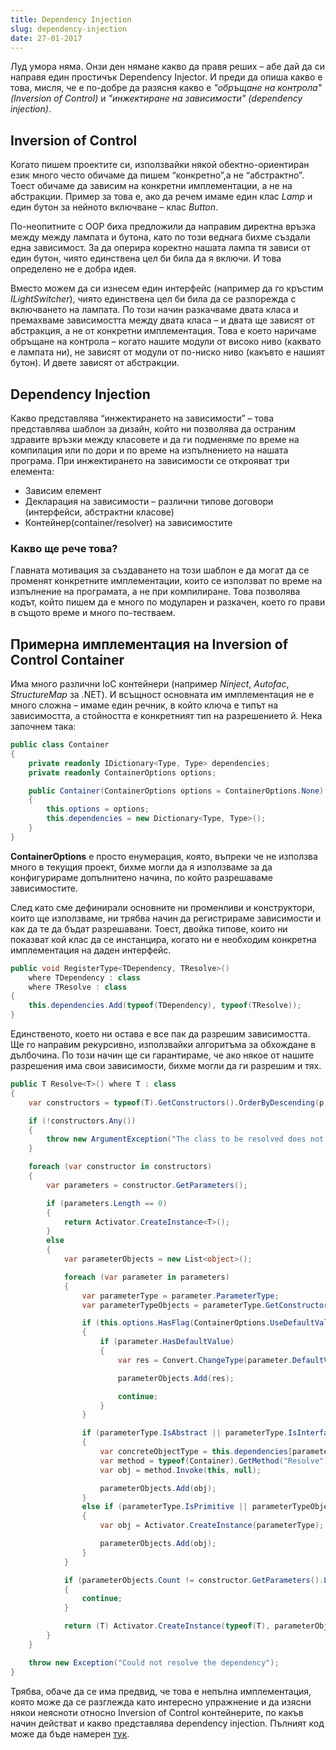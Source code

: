 ```yaml
---
title: Dependency Injection
slug: dependency-injection
date: 27-01-2017
---
```


Луд умора няма. Онзи ден нямане какво да правя реших – абе дай да си направя един простичък Dependency Injector. И преди да опиша какво е това, мисля, че е по-добре да разясня какво е *"обръщане на контрола" (Inversion of Control)* и *"инжектиране на зависимости" (dependency injection)*.

## Inversion of Control

Когато пишем проектите си, използвайки някой обектно-ориентиран език много често обичаме да пишем “конкретно”,а не “абстрактно”. Тоест обичаме да зависим на конкретни имплементации, а не на абстракции. Пример за това е, ако да речем имаме един клас *Lamp* и един бутон за нейното включване – клас *Button*.

По-неопитните с OOP биха предложили да направим директна връзка между между лампата и бутона, като по този веднага бихме създали една зависимост. За да оперира коректно нашата лампа тя зависи от един бутон, чиято единствена цел би била да я включи. И това определено не е добра идея.

Вместо можем да си изнесем един интерфейс (например да го кръстим *ILightSwitcher*), чиято единствена цел би била да се разпорежда с включването на лампата. По този начин разкачваме двата класа и премахваме зависимостта между двата класа – и двата ще зависят от абстракция, а не от конкретни имплементация. Това е което наричаме обръщане на контрола – когато нашите модули от високо ниво (каквато е лампата ни), не зависят от модули от по-ниско ниво (какъвто е нашият бутон). И двете зависят от абстракции.

## Dependency Injection

Какво представлява “инжектирането на зависимости” – това представлява шаблон за дизайн, който ни позволява да остраним здравите връзки между класовете и да ги подменяме по време на компилация или по дори и по време на изпълнението на нашата програма. 
При инжектирането на зависимости се открояват три елемента:

* Зависим елемент
* Декларация на зависимости – различни типове договори (интерфейси, абстрактни класове)
* Контейнер(container/resolver) на зависимостите

### Какво ще рече това?

Главната мотивация за създаването на този шаблон е да могат да се променят конкретните имплементации, които се използват по време на изпълнение на програмата, а не при компилиране. Това позволява кодът, който пишем да е много по модуларен и разкачен, което го прави в същото време и много по-тестваем.

## Примерна имплементация на Inversion of Control Container

Има много различни IoC контейнери (например *Ninject*, *Autofac*, *StructureMap* за .NET). 
И всъщност основната им имплементация не е много сложна – имаме един речник, в който ключа е типът на зависимостта, а стойността е конкретният тип на разрешението й. 
Нека започнем така:

```csharp
public class Container
{
    private readonly IDictionary<Type, Type> dependencies;
    private readonly ContainerOptions options;

    public Container(ContainerOptions options = ContainerOptions.None)
    {
        this.options = options;
        this.dependencies = new Dictionary<Type, Type>();
    }
}
```

**ContainerOptions** е просто енумерация, която, въпреки че не използва много в текущия проект, бихме могли да я използваме за да конфигурираме допълнитено начина, по който разрешаваме зависимостите.

След като сме дефинирали основните ни променливи и конструктори, които ще използваме, ни трябва начин да регистрираме зависимости и как да те да бъдат разрешавани. 
Тоест, двойка типове, които ни показват кой клас да се инстанцира, когато ни е необходим конкретна имплементация на даден интерфейс.

```csharp
public void RegisterType<TDependency, TResolve>()
    where TDependency : class
    where TResolve : class
{
    this.dependencies.Add(typeof(TDependency), typeof(TResolve));
}
```

Единственото, което ни остава е все пак да разрешим зависимостта. 
Ще го направим рекурсивно, използвайки алгоритъма за обхождане в дълбочина. 
По този начин ще си гарантираме, че ако някое от нашите разрешения има свои зависимости, бихме могли да ги разрешим и тях.

```csharp
public T Resolve<T>() where T : class
{
    var constructors = typeof(T).GetConstructors().OrderByDescending(p => p.GetParameters().Count());

    if (!constructors.Any())
    {
        throw new ArgumentException("The class to be resolved does not have any public constructors!");
    }

    foreach (var constructor in constructors)
    {
        var parameters = constructor.GetParameters();

        if (parameters.Length == 0)
        {
            return Activator.CreateInstance<T>();
        }
        else
        {
            var parameterObjects = new List<object>();

            foreach (var parameter in parameters)
            {
                var parameterType = parameter.ParameterType;
                var parameterTypeObjects = parameterType.GetConstructors().Any(p => !p.GetParameters().Any());

                if (this.options.HasFlag(ContainerOptions.UseDefaultValue))
                {
                    if (parameter.HasDefaultValue)
                    {
                        var res = Convert.ChangeType(parameter.DefaultValue, parameterType);

                        parameterObjects.Add(res);

                        continue;
                    }
                }

                if (parameterType.IsAbstract || parameterType.IsInterface)
                {
                    var concreteObjectType = this.dependencies[parameterType];
                    var method = typeof(Container).GetMethod("Resolve").MakeGenericMethod(concreteObjectType);
                    var obj = method.Invoke(this, null);

                    parameterObjects.Add(obj);
                }
                else if (parameterType.IsPrimitive || parameterTypeObjects)
                {
                    var obj = Activator.CreateInstance(parameterType);

                    parameterObjects.Add(obj);
                }
            }

            if (parameterObjects.Count != constructor.GetParameters().Length)
            {
                continue;
            }

            return (T) Activator.CreateInstance(typeof(T), parameterObjects.ToArray());
        }
    }

    throw new Exception("Could not resolve the dependency");
}
```

Трябва, обаче да се има предвид, че това е непълна имплементация, която може да се разглежда като интересно упражнение и да изясни някои неясноти относно Inversion of Control контейнерите, по какъв начин действат и какво представлява dependency injection. Пълният код може да бъде намерен [тук](https://github.com/csyntax/IoC-Container).